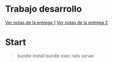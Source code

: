 # Trabajo desarrollo
[Ver notas de la entrega 1](entregas/entrega1.md)
[Ver notas de la entrega 2](entregas/entrega2.md)

# Start

> bundle install
> bundle exec rails server
